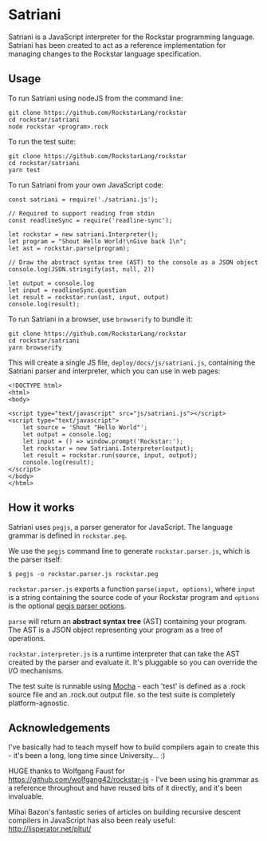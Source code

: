 # Satriani

Satriani is a JavaScript interpreter for the Rockstar programming language. Satriani has been created to act as a reference implementation for managing changes to the Rockstar language specification.

## Usage

To run Satriani using nodeJS from the command line:
```
git clone https://github.com/RockstarLang/rockstar 
cd rockstar/satriani
node rockstar <program>.rock
```

To run the test suite:

```
git clone https://github.com/RockstarLang/rockstar 
cd rockstar/satriani
yarn test
```

To run Satriani from your own JavaScript code:

```
const satriani = require('./satriani.js');

// Required to support reading from stdin
const readlineSync = require('readline-sync');

let rockstar = new satriani.Interpreter();
let program = "Shout Hello World!\nGive back 1\n";
let ast = rockstar.parse(program);

// Draw the abstract syntax tree (AST) to the console as a JSON object
console.log(JSON.stringify(ast, null, 2))

let output = console.log
let input = readlineSync.question
let result = rockstar.run(ast, input, output)
console.log(result);
```

To run Satriani in a browser, use `browserify` to bundle it:

```
git clone https://github.com/RockstarLang/rockstar 
cd rockstar/satriani
yarn browserify
```

This will create a single JS file, `deploy/docs/js/satriani.js`, containing the Satriani parser and interpreter, which
you can use in web pages:

```
<!DOCTYPE html>
<html>
<body>

<script type="text/javascript" src="js/satriani.js"></script>
<script type="text/javascript">
    let source = 'Shout "Hello World"';
    let output = console.log;
    let input = () => window.prompt('Rockstar:');
    let rockstar = new Satriani.Interpreter(output);
    let result = rockstar.run(source, input, output);
    console.log(result);
</script>
</body>
</html>
```
## How it works

Satriani uses `pegjs`, a parser generator for JavaScript. The language grammar is defined in `rockstar.peg`.

We use the `pegjs` command line to generate `rockstar.parser.js`, which is the parser itself:

```
$ pegjs -o rockstar.parser.js rockstar.peg
```

`rockstar.parser.js` exports a function `parse(input, options)`, where `input` 
is a string containing the source code of your Rockstar program and `options` is the 
optional [pegjs parser options](https://pegjs.org/documentation#using-the-parser).

`parse` will return an **abstract syntax tree** (AST) containing your program. The 
AST is a JSON object representing your program as a tree of operations.

`rockstar.interpreter.js` is a runtime interpreter that can take the AST created by the parser and evaluate it. It's pluggable
so you can override the I/O mechanisms.

The test suite is runnable using [Mocha](https://mochajs.org/) - each 'test' is defined as a .rock source file and an .rock.out output file. so the 
test suite is completely platform-agnostic.

## Acknowledgements

I've basically had to teach myself how to build compilers again to create this - it's been a long, long time since University... :)

HUGE thanks to Wolfgang Faust for https://github.com/wolfgang42/rockstar-js - I've been using his grammar
as a reference throughout and have reused bits of it directly, and it's been invaluable.

Mihai Bazon's fantastic series of articles on building recursive descent compilers in JavaScript has also been
realy useful: http://lisperator.net/pltut/








